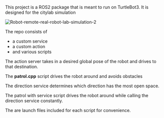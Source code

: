 This project is a ROS2 package that is meant to run on TurtleBot3. 
It is designed for the citylab simulation

![Robot-remote-real-robot-lab-simulation-2](https://github.com/bus0v/citylab_project/assets/51008991/f4d4271b-c265-4552-b182-6829bf3bc2e9)

The repo consists of
 * a custom service
 * a custom action
 * and various scripts

The action server takes in a desired global pose of the robot and drives to that destination.

The **patrol.cpp** script drives the robot around and avoids obstacles

The direction service determines which direction has the most open space.

The patrol with service script drives the robot around while calling the direction service constantly.

The are launch files included for each script for convenience.

